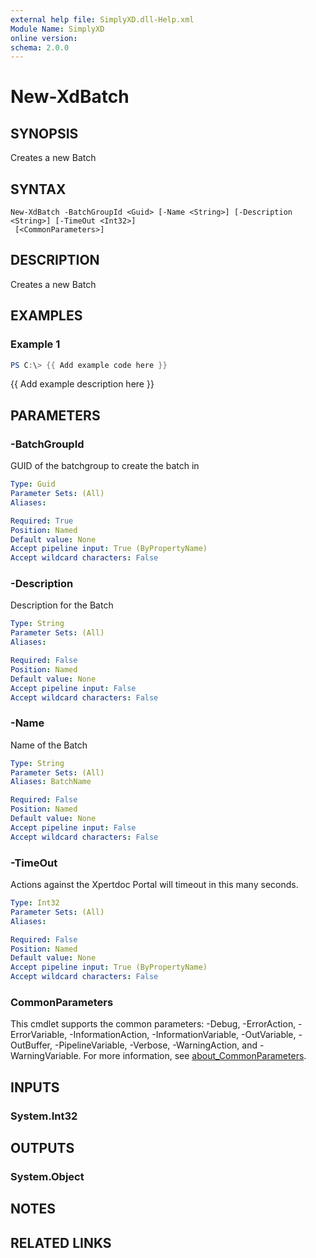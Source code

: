 ```yaml
---
external help file: SimplyXD.dll-Help.xml
Module Name: SimplyXD
online version:
schema: 2.0.0
---
```


# New-XdBatch

## SYNOPSIS
Creates a new Batch

## SYNTAX

```
New-XdBatch -BatchGroupId <Guid> [-Name <String>] [-Description <String>] [-TimeOut <Int32>]
 [<CommonParameters>]
```

## DESCRIPTION
Creates a new Batch

## EXAMPLES

### Example 1
```powershell
PS C:\> {{ Add example code here }}
```

{{ Add example description here }}

## PARAMETERS

### -BatchGroupId
GUID of the batchgroup to create the batch in

```yaml
Type: Guid
Parameter Sets: (All)
Aliases:

Required: True
Position: Named
Default value: None
Accept pipeline input: True (ByPropertyName)
Accept wildcard characters: False
```

### -Description
Description for the Batch

```yaml
Type: String
Parameter Sets: (All)
Aliases:

Required: False
Position: Named
Default value: None
Accept pipeline input: False
Accept wildcard characters: False
```

### -Name
Name of the Batch

```yaml
Type: String
Parameter Sets: (All)
Aliases: BatchName

Required: False
Position: Named
Default value: None
Accept pipeline input: False
Accept wildcard characters: False
```

### -TimeOut
Actions against the Xpertdoc Portal will timeout in this many seconds.

```yaml
Type: Int32
Parameter Sets: (All)
Aliases:

Required: False
Position: Named
Default value: None
Accept pipeline input: True (ByPropertyName)
Accept wildcard characters: False
```

### CommonParameters
This cmdlet supports the common parameters: -Debug, -ErrorAction, -ErrorVariable, -InformationAction, -InformationVariable, -OutVariable, -OutBuffer, -PipelineVariable, -Verbose, -WarningAction, and -WarningVariable. For more information, see [about_CommonParameters](http://go.microsoft.com/fwlink/?LinkID=113216).

## INPUTS

### System.Int32

## OUTPUTS

### System.Object
## NOTES

## RELATED LINKS
